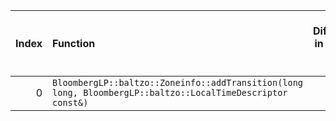 |   Index | Function                                                                                                   |   Difference in number of lines |   Function size difference in bytes | Disassembly                                                |   Number of lines in `assume` build |   Number of bytes in `assume` build |   Number of lines in `none` build |   Number of bytes in `none` build |
|--------:|:-----------------------------------------------------------------------------------------------------------|--------------------------------:|------------------------------------:|:-----------------------------------------------------------|------------------------------------:|------------------------------------:|----------------------------------:|----------------------------------:|
|       0 | `BloombergLP::baltzo::Zoneinfo::addTransition(long long, BloombergLP::baltzo::LocalTimeDescriptor const&)` |                               5 |                                  16 | [Assumed](0.assume.s), [Ignored](0.none.s), [Diff](0.diff) |                                 672 |                             4250128 |                               656 |                           4250128 |